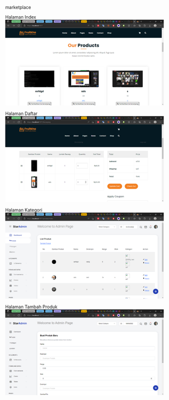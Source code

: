 marketplace

Halaman Index
![Alt text](screenshot/Home.png?raw=true "Halaman Home")

Halaman Daftar
![Alt text](screenshot/cart.png?raw=true "Halaman Cart")

Halaman Kategori
![AlT text](screenshot/admin.png?raw=true "Halaman admin")

Halaman Tambah Produk
![AlT text](screenshot/tambahProduk.png?raw=true "Halaman Tambah Produk")
